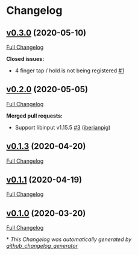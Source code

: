 # Changelog

## [v0.3.0](https://github.com/iberianpig/fusuma-plugin-tap/tree/v0.3.0) (2020-05-10)

[Full Changelog](https://github.com/iberianpig/fusuma-plugin-tap/compare/v0.2.0...v0.3.0)

**Closed issues:**

- 4 finger tap / hold is not being registered [\#1](https://github.com/iberianpig/fusuma-plugin-tap/issues/1)

## [v0.2.0](https://github.com/iberianpig/fusuma-plugin-tap/tree/v0.2.0) (2020-05-05)

[Full Changelog](https://github.com/iberianpig/fusuma-plugin-tap/compare/v0.1.3...v0.2.0)

**Merged pull requests:**

- Support libinput v1.15.5 [\#3](https://github.com/iberianpig/fusuma-plugin-tap/pull/3) ([iberianpig](https://github.com/iberianpig))

## [v0.1.3](https://github.com/iberianpig/fusuma-plugin-tap/tree/v0.1.3) (2020-04-20)

[Full Changelog](https://github.com/iberianpig/fusuma-plugin-tap/compare/v0.1.1...v0.1.3)

## [v0.1.1](https://github.com/iberianpig/fusuma-plugin-tap/tree/v0.1.1) (2020-04-19)

[Full Changelog](https://github.com/iberianpig/fusuma-plugin-tap/compare/v0.1.0...v0.1.1)

## [v0.1.0](https://github.com/iberianpig/fusuma-plugin-tap/tree/v0.1.0) (2020-03-20)

[Full Changelog](https://github.com/iberianpig/fusuma-plugin-tap/compare/2aba0786150abae08eaf7c1c57659ea571135763...v0.1.0)



\* *This Changelog was automatically generated by [github_changelog_generator](https://github.com/github-changelog-generator/github-changelog-generator)*
